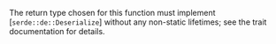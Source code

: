 
The return type chosen for this function must implement [`serde::de::Deserialize`] without any
non-static lifetimes; see the trait documentation for details.


